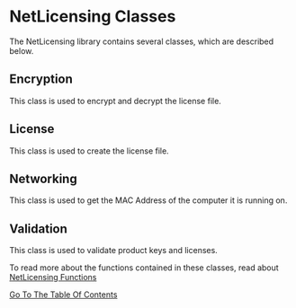 NetLicensing Classes
====================

The NetLicensing library contains several classes, which are described below.

Encryption
----------

This class is used to encrypt and decrypt the license file.

License
-------

This class is used to create the license file.

Networking
----------

This class is used to get the MAC Address of the computer it is running on.

Validation
----------

This class is used to validate product keys and licenses.

To read more about the functions contained in these classes, read about [NetLicensing Functions][1]

[Go To The Table Of Contents][2]

[1]: functions.md
[2]: tableofcontents.md
